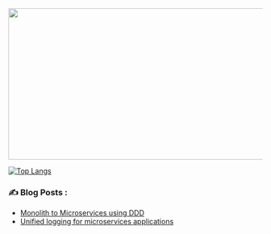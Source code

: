
<div align="center">
  <img src="https://media.giphy.com/media/dWesBcTLavkZuG35MI/giphy.gif" width="600" height="300"/>
</div>
<div>
  
[![Top Langs](https://github-readme-stats.vercel.app/api/top-langs/?username=lavann&layout=compact&theme=vision-friendly-dark)](https://github.com/anuraghazra/github-readme-stats)
<div>

  
  
  
  





 
   
   
 
  
 ### :writing_hand: Blog Posts :
<!-- BLOG-POST-LIST:START -->

- [Monolith to Microservices using DDD](https://docs.microsoft.com/en-us/azure/architecture/microservices/migrate-monolith)
- [Unified logging for microservices applications](https://docs.microsoft.com/en-us/azure/architecture/example-scenario/logging/unified-logging#:~:text=Logging%20uses%20discrete%20event%20messages,failures%2C%20and%20deliver%20informational%20messages.)
  




<!-- BLOG-POST-LIST:END -->
<!--
**lavann/lavann** is a ✨ _special_ ✨ repository because its `README.md` (this file) appears on your GitHub profile.
  
 <div>
   <img src="https://github.com/devicons/devicon/blob/master/icons/javascript/javascript-original.svg" title="javascript" alt="javascript" width="40">
   <img src="https://github.com/devicons/devicon/blob/master/icons/typescript/typescript-original.svg" title="typescript" alt="typescript" width="40">
   <img src="https://github.com/devicons/devicon/blob/master/icons/angularjs/angularjs-original.svg" title="Angular" alt="Angular" width="40" height="40"/>
     <img src="https://github.com/devicons/devicon/blob/master/icons/materialui/materialui-original.svg" title="materialui" alt="materialui" width="40">
   <img src="https://github.com/devicons/devicon/blob/master/icons/ionic/ionic-original.svg" title="Ionic" alt="Ionic" width="40">
   <img src="https://github.com/devicons/devicon/blob/master/icons/bootstrap/bootstrap-original.svg" title="Bootstrap" alt="Bootstrap" width="40">
   <img src="https://github.com/devicons/devicon/blob/master/icons/html5/html5-original.svg" title="Html5" alt="Html5" width="40">
   <img src="https://github.com/devicons/devicon/blob/master/icons/couchdb/couchdb-original.svg" title="CouchDB" alt="CouchDB" width="40">   
   <img src="https://github.com/devicons/devicon/blob/master/icons/azure/azure-original.svg" title="Azure" alt="Azure" width="40">
     <img src="https://github.com/devicons/devicon/blob/master/icons/microsoftsqlserver/microsoftsqlserver-plain-wordmark.svg" title="microsoftsqlserver" alt="microsoftsqlserver" width="40">
   <img src="https://github.com/devicons/devicon/blob/master/icons/kubernetes/kubernetes-plain.svg" title="kubernetes" alt="kubernetes" width="40">
   <img src="https://github.com/devicons/devicon/blob/master/icons/csharp/csharp-original.svg" title="C Sharp" alt="C Sharp" width="40">
   <img src="https://github.com/devicons/devicon/blob/master/icons/cplusplus/cplusplus-original.svg" title="C++" alt="C++" width="40">   
   <img src="https://github.com/devicons/devicon/blob/master/icons/dotnetcore/dotnetcore-original.svg" title="DotNetCore" alt="DotNetCore" width="40">
   <img src="https://github.com/devicons/devicon/blob/master/icons/visualstudio/visualstudio-plain.svg" title="visualstudio" alt="visualstudio" width="40">
</div>
Here are some ideas to get you started:
### Hi there 👋
- 🔭 I’m currently working on ...
- 🌱 I’m currently learning ...
- 👯 I’m looking to collaborate on ...
- 🤔 I’m looking for help with ...
- 💬 Ask me about ...
- 📫 How to reach me: ...
- 😄 Pronouns: ...
- ⚡ Fun fact: ...
-->
